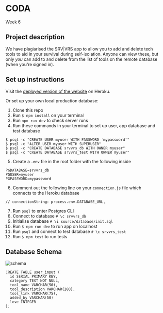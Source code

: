 # CODA
Week 6

## Project description
We have plagiarised the SRV|VRS app to allow you to add and delete tech tools to aid in your survival during self-isolation. Anyone can view these, but only *you* can add to and delete from the list of tools on the remote database (when you're signed in).

## Set up instructions
Visit the [deployed version of the website](https://week6-cado.herokuapp.com/) on Heroku.

Or set up your own local production database:

1. Clone this repo
2. Run `$ npm install` on your terminal
3. Run `npm run dev` to check server runs
4. Run these commands in your terminal to set up user, app database and test database

```
$ psql -c "CREATE USER myuser WITH PASSWORD 'mypassword'"
$ psql -c "ALTER USER myuser WITH SUPERUSER"
$ psql -c "CREATE DATABASE srvvrs_db WITH OWNER myuser"
$ psql -c "CREATE DATABASE srvvrs_test WITH OWNER myuser"
```

5. Create a `.env` file in the root folder with the following inside

```
PGDATABASE=srvvrs_db
PGUSER=myuser
PGPASSWORD=mypassword
```
6. Comment out the following line on your `connection.js` file which connects to the Heroku database

```
// connectionString: process.env.DATABASE_URL,
```
7. Run `psql` to enter Postgres CLI
8. Connect to database `# \c srvvrs_db`
9. Initialise database `# \i source/database/init.sql`
10. Run `$ npm run dev` to run app on localhost
11. Run `psql` and connect to test database `# \c srvvrs_test`
12. Run `$ npm test` to run tests

## Database Schema
![schema](https://i.imgur.com/Q2KRNIl.png)

```
CREATE TABLE user_input (
  id SERIAL PRIMARY KEY,
  category TEXT NOT NULL,
  tool_name VARCHAR(50),
  tool_description VARCHAR(280),
  tool_link VARCHAR(75),
  added_by VARCHAR(50)
  love INTEGER 
);
```

